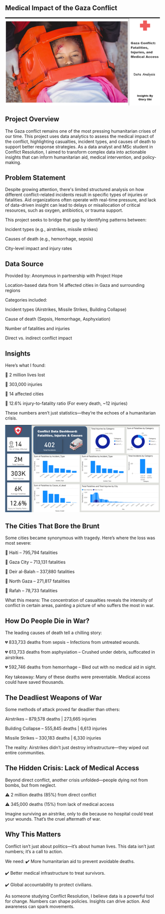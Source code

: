 ## Medical Impact of the Gaza Conflict

![](CoverPage.png)

## Project Overview
The Gaza conflict remains one of the most pressing humanitarian crises of our time. This project uses data analytics to assess the medical impact of the conflict, highlighting casualties, incident types, and causes of death to support better response strategies. As a data analyst and MSc student in Conflict Resolution, I aimed to transform complex data into actionable insights that can inform humanitarian aid, medical intervention, and policy-making.

 ## Problem Statement
Despite growing attention, there's limited structured analysis on how different conflict-related incidents result in specific types of injuries or fatalities. Aid organizations often operate with real-time pressure, and lack of data-driven insight can lead to delays or misallocation of critical resources, such as oxygen, antibiotics, or trauma support.

This project seeks to bridge that gap by identifying patterns between:

Incident types (e.g., airstrikes, missile strikes)

Causes of death (e.g., hemorrhage, sepsis)

City-level impact and injury rates

## Data Source
Provided by: Anonymous in partnership with Project Hope

Location-based data from 14 affected cities in Gaza and surrounding regions

Categories included:

Incident types (Airstrikes, Missile Strikes, Building Collapse)

Cause of death (Sepsis, Hemorrhage, Asphyxiation)

Number of fatalities and injuries

Direct vs. indirect conflict impact

## Insights
Here’s what I found:

📌 2 million lives lost

📌 303,000 injuries

📌 14 affected cities

📌 12.6% injury-to-fatality ratio (For every death, ~12 injuries)

These numbers aren’t just statistics—they’re the echoes of a humanitarian crisis.

![](Gaza_Dashboard.png)
## The Cities That Bore the Brunt
Some cities became synonymous with tragedy. Here’s where the loss was most severe:

🔴 Haiti – 795,794 fatalities

🔴 Gaza City – 713,131 fatalities

🔴 Deir al-Balah – 337,880 fatalities

🔴 North Gaza – 271,817 fatalities

🔴 Rafah – 78,733 fatalities

 What this means: The concentration of casualties reveals the intensity of conflict in certain areas, painting a picture of who suffers the most in war.

## How Do People Die in War?
The leading causes of death tell a chilling story:

💔 833,733 deaths from sepsis – Infections from untreated wounds.

💔 613,733 deaths from asphyxiation – Crushed under debris, suffocated in airstrikes.

💔 592,746 deaths from hemorrhage – Bled out with no medical aid in sight.

 Key takeaway: Many of these deaths were preventable. Medical access could have saved thousands.

## The Deadliest Weapons of War
Some methods of attack proved far deadlier than others:

Airstrikes – 879,578 deaths | 273,665 injuries

Building Collapse – 555,845 deaths | 6,613 injuries

Missile Strikes – 330,183 deaths | 6,330 injuries

 The reality: Airstrikes didn’t just destroy infrastructure—they wiped out entire communities.

## The Hidden Crisis: Lack of Medical Access
Beyond direct conflict, another crisis unfolded—people dying not from bombs, but from neglect.

⚠️ 2 million deaths (85%) from direct conflict

⚠️ 345,000 deaths (15%) from lack of medical access

Imagine surviving an airstrike, only to die because no hospital could treat your wounds. That’s the cruel aftermath of war.

## Why This Matters
Conflict isn’t just about politics—it’s about human lives. This data isn’t just numbers; it’s a call to action.

 We need:
✔️ More humanitarian aid to prevent avoidable deaths.

✔️ Better medical infrastructure to treat survivors.

✔️ Global accountability to protect civilians.

As someone studying Conflict Resolution, I believe data is a powerful tool for change. Numbers can shape policies. Insights can drive action. And awareness can spark movements.

